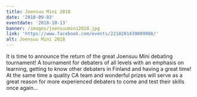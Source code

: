 ```yaml
---
title: Joensuu Mini 2018
date: '2018-09-03'
eventdate: '2018-10-13'
banner: /images/joensuumini2018.jpg
link: 'https://www.facebook.com/events/2210201439009988/'
alt: Joensuu Mini 2018
---
```

It is time to announce the return of the great Joensuu Mini debating tournament! A tournament for debaters of all levels with an emphasis on learning, getting to know other debaters in Finland and having a great time! At the same time a quality CA team and wonderful prizes will serve as a great reason for more experienced debaters to come and test their skills once again...

